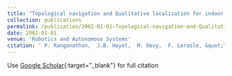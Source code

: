 ```yaml
---
title: "Topological navigation and Qualitative localization for indoor environment using Multisensory perception"
collection: publications
permalink: /publication/2002-01-01-Topological-navigation-and-Qualitative-localization-for-indoor-environment-using-Multisensory-perception
date: 2002-01-01
venue: 'Robotics and Autonomous Systems'
citation: ' P. Ranganathan,  J.B. Hayet,  M. Devy,  F. Lerasle, &quot;Topological navigation and Qualitative localization for indoor environment using Multisensory perception.&quot; Robotics and Autonomous Systems, 2002.'
---
```

Use [Google Scholar](https://scholar.google.com/scholar?q=Topological+navigation+and+Qualitative+localization+for+indoor+environment+using+Multisensory+perception){:target="_blank"} for full citation